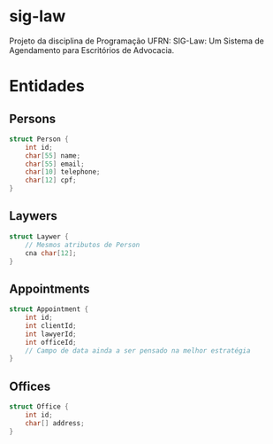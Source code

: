 # sig-law
Projeto da disciplina de Programação UFRN: SIG-Law: Um Sistema de Agendamento para Escritórios de Advocacia.

# Entidades

## Persons
```c
struct Person {
    int id;
    char[55] name;
    char[55] email;
    char[10] telephone;
    char[12] cpf;
}
```

## Laywers
```c
struct Laywer {
    // Mesmos atributos de Person
    cna char[12];
}
```

## Appointments
```c
struct Appointment {
    int id;
    int clientId;
    int lawyerId;
    int officeId;
    // Campo de data ainda a ser pensado na melhor estratégia
}
```

## Offices
```c
struct Office {
    int id;
    char[] address;
}
```
